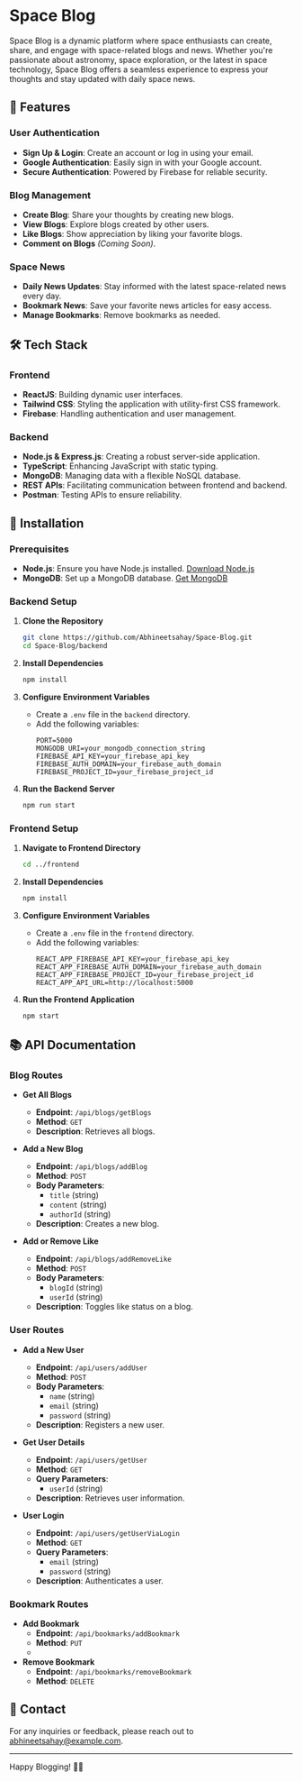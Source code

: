 # Space Blog

Space Blog is a dynamic platform where space enthusiasts can create, share, and engage with space-related blogs and news. Whether you're passionate about astronomy, space exploration, or the latest in space technology, Space Blog offers a seamless experience to express your thoughts and stay updated with daily space news.

## 🚀 Features

### **User Authentication**
- **Sign Up & Login**: Create an account or log in using your email.
- **Google Authentication**: Easily sign in with your Google account.
- **Secure Authentication**: Powered by Firebase for reliable security.

### **Blog Management**
- **Create Blog**: Share your thoughts by creating new blogs.
- **View Blogs**: Explore blogs created by other users.
- **Like Blogs**: Show appreciation by liking your favorite blogs.
- **Comment on Blogs** *(Coming Soon)*.

### **Space News**
- **Daily News Updates**: Stay informed with the latest space-related news every day.
- **Bookmark News**: Save your favorite news articles for easy access.
- **Manage Bookmarks**: Remove bookmarks as needed.

## 🛠️ Tech Stack

### **Frontend**
- **ReactJS**: Building dynamic user interfaces.
- **Tailwind CSS**: Styling the application with utility-first CSS framework.
- **Firebase**: Handling authentication and user management.

### **Backend**
- **Node.js & Express.js**: Creating a robust server-side application.
- **TypeScript**: Enhancing JavaScript with static typing.
- **MongoDB**: Managing data with a flexible NoSQL database.
- **REST APIs**: Facilitating communication between frontend and backend.
- **Postman**: Testing APIs to ensure reliability.

## 🔧 Installation

### **Prerequisites**
- **Node.js**: Ensure you have Node.js installed. [Download Node.js](https://nodejs.org/)
- **MongoDB**: Set up a MongoDB database. [Get MongoDB](https://www.mongodb.com/)

### **Backend Setup**
1. **Clone the Repository**
   ```bash
   git clone https://github.com/Abhineetsahay/Space-Blog.git
   cd Space-Blog/backend
   ```

2. **Install Dependencies**
   ```bash
   npm install
   ```

3. **Configure Environment Variables**
   - Create a `.env` file in the `backend` directory.
   - Add the following variables:
     ```env
     PORT=5000
     MONGODB_URI=your_mongodb_connection_string
     FIREBASE_API_KEY=your_firebase_api_key
     FIREBASE_AUTH_DOMAIN=your_firebase_auth_domain
     FIREBASE_PROJECT_ID=your_firebase_project_id
     ```

4. **Run the Backend Server**
   ```bash
   npm run start
   ```

### **Frontend Setup**
1. **Navigate to Frontend Directory**
   ```bash
   cd ../frontend
   ```

2. **Install Dependencies**
   ```bash
   npm install
   ```

3. **Configure Environment Variables**
   - Create a `.env` file in the `frontend` directory.
   - Add the following variables:
     ```env
     REACT_APP_FIREBASE_API_KEY=your_firebase_api_key
     REACT_APP_FIREBASE_AUTH_DOMAIN=your_firebase_auth_domain
     REACT_APP_FIREBASE_PROJECT_ID=your_firebase_project_id
     REACT_APP_API_URL=http://localhost:5000
     ```

4. **Run the Frontend Application**
   ```bash
   npm start
   ```

## 📚 API Documentation

### **Blog Routes**
- **Get All Blogs**
  - **Endpoint**: `/api/blogs/getBlogs`
  - **Method**: `GET`
  - **Description**: Retrieves all blogs.

- **Add a New Blog**
  - **Endpoint**: `/api/blogs/addBlog`
  - **Method**: `POST`
  - **Body Parameters**:
    - `title` (string)
    - `content` (string)
    - `authorId` (string)
  - **Description**: Creates a new blog.

- **Add or Remove Like**
  - **Endpoint**: `/api/blogs/addRemoveLike`
  - **Method**: `POST`
  - **Body Parameters**:
    - `blogId` (string)
    - `userId` (string)
  - **Description**: Toggles like status on a blog.

### **User Routes**
- **Add a New User**
  - **Endpoint**: `/api/users/addUser`
  - **Method**: `POST`
  - **Body Parameters**:
    - `name` (string)
    - `email` (string)
    - `password` (string)
  - **Description**: Registers a new user.

- **Get User Details**
  - **Endpoint**: `/api/users/getUser`
  - **Method**: `GET`
  - **Query Parameters**:
    - `userId` (string)
  - **Description**: Retrieves user information.

- **User Login**
  - **Endpoint**: `/api/users/getUserViaLogin`
  - **Method**: `GET`
  - **Query Parameters**:
    - `email` (string)
    - `password` (string)
  - **Description**: Authenticates a user.

### **Bookmark Routes**
- **Add Bookmark**
  - **Endpoint**: `/api/bookmarks/addBookmark`
  - **Method**: `PUT`
  - 
- **Remove Bookmark**
  - **Endpoint**: `/api/bookmarks/removeBookmark`
  - **Method**: `DELETE`

## 📧 Contact

For any inquiries or feedback, please reach out to [abhineetsahay@example.com](mailto:abhineetsahay@example.com).

---

Happy Blogging! 🚀✨
